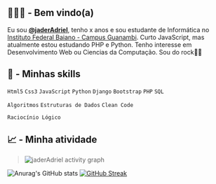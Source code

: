 ## 👨🏻‍💻 - Bem vindo(a)
Eu sou [**@jaderAdriel**](https://github.com/jaderAdriel), tenho x anos e sou estudante de Informática no [Instituto Federal Baiano - Campus Guanambi](https://www.ifbaiano.edu.br/unidades/guanambi/). Curto JavaScript, mas atualmente estou estudando PHP e Python. Tenho interesse em Desenvolvimento Web ou Ciencias da Computação. Sou do rock🤘🏻

## 🚀 - Minhas skills
 `Html5` `Css3` `JavaScript` `Python` `Django` `Bootstrap`  `PHP` `SQL` 
 
 `Algoritmos` `Estruturas de Dados` `Clean Code` 
 
 `Raciocínio Lógico`
 
 ## 📈 -  Minha atividade
> ![jaderAdriel activity graph](https://activity-graph.herokuapp.com/graph?username=jaderAdriel&theme=github&line=FFFFFF&point=FFFFFF&area_color=FFFFFF&color=FFFFFF)

![Anurag's GitHub stats](https://github-readme-stats.vercel.app/api?username=jaderAdriel&theme=dark)
[![GitHub Streak](https://streak-stats.demolab.com/?user=jaderAdriel&theme=dacula)](https://git.io/streak-stats)

<!--
jaderAdriel/jaderAdriel is a ✨ special ✨ repository because its `README.md` (this file) appears on your GitHub profile.
You can click the Preview link to take a look at your changes.
--->
